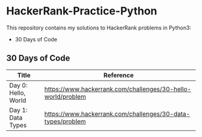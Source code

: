 # HackerRank-Practice-Python

This repository contains my solutions to HackerRank problems in Python3: 

* 30 Days of Code

## 30 Days of Code



Title        | Reference
------------ | -------------
Day 0: Hello, World |  https://www.hackerrank.com/challenges/30-hello-world/problem
Day 1: Data Types   |  https://www.hackerrank.com/challenges/30-data-types/problem
